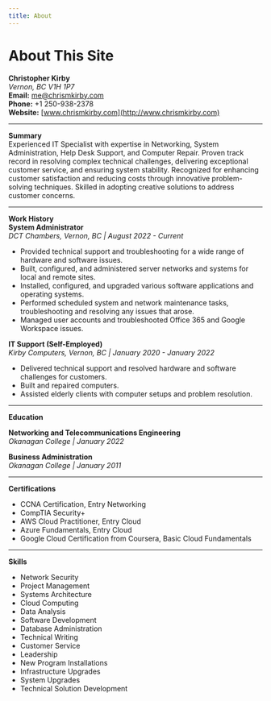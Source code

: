 ```yaml
---
title: About
---
```


# About This Site

**Christopher Kirby**  
_Vernon, BC V1H 1P7_  
**Email:** [me@chrismkirby.com](mailto:me@chrismkirby.com)  
**Phone:** +1 250-938-2378  
**Website:** [www.chrismkirby.com](http://www.chrismkirby.com)  

---

**Summary**  
Experienced IT Specialist with expertise in Networking, System Administration, Help Desk Support, and Computer Repair. Proven track record in resolving complex technical challenges, delivering exceptional customer service, and ensuring system stability. Recognized for enhancing customer satisfaction and reducing costs through innovative problem-solving techniques. Skilled in adopting creative solutions to address customer concerns.

---  

**Work History**  
**System Administrator**  
_DCT Chambers, Vernon, BC | August 2022 - Current_  
- Provided technical support and troubleshooting for a wide range of hardware and software issues.  
- Built, configured, and administered server networks and systems for local and remote sites.  
- Installed, configured, and upgraded various software applications and operating systems.  
- Performed scheduled system and network maintenance tasks, troubleshooting and resolving any issues that arose.  
- Managed user accounts and troubleshooted Office 365 and Google Workspace issues.  

**IT Support (Self-Employed)**  
_Kirby Computers, Vernon, BC | January 2020 - January 2022_  
- Delivered technical support and resolved hardware and software challenges for customers.  
- Built and repaired computers.  
- Assisted elderly clients with computer setups and problem resolution.  

---

**Education**  

**Networking and Telecommunications Engineering**  
_Okanagan College | January 2022_

**Business Administration**  
_Okanagan College | January 2011_

---

**Certifications**  
- CCNA Certification, Entry Networking  
- CompTIA Security+  
- AWS Cloud Practitioner, Entry Cloud  
- Azure Fundamentals, Entry Cloud  
- Google Cloud Certification from Coursera, Basic Cloud Fundamentals  

---

**Skills**  
- Network Security  
- Project Management  
- Systems Architecture  
- Cloud Computing  
- Data Analysis  
- Software Development  
- Database Administration  
- Technical Writing  
- Customer Service  
- Leadership  
- New Program Installations  
- Infrastructure Upgrades  
- System Upgrades  
- Technical Solution Development  
